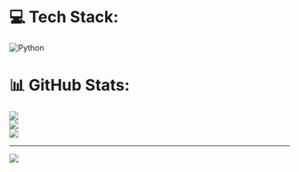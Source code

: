
# 💻 Tech Stack:
![Python](https://img.shields.io/badge/python-3670A0?style=for-the-badge&logo=python&logoColor=ffdd54)
# 📊 GitHub Stats:
![](https://github-readme-stats.vercel.app/api?username=RuturajKhondre&theme=dark&hide_border=false&include_all_commits=false&count_private=false)<br/>
![](https://nirzak-streak-stats.vercel.app/?user=RuturajKhondre&theme=dark&hide_border=false)<br/>
![](https://github-readme-stats.vercel.app/api/top-langs/?username=RuturajKhondre&theme=dark&hide_border=false&include_all_commits=false&count_private=false&layout=compact)

---
[![](https://visitcount.itsvg.in/api?id=RuturajKhondre&icon=0&color=0)](https://visitcount.itsvg.in)

<!-- Proudly created with GPRM ( https://gprm.itsvg.in ) -->
